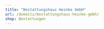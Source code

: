 ```yaml
---
title: "Bestattungshaus Heinke GmbH"
url: /doemitz/bestattungshaus-heinke-gmbh/
shop: Bestattungen
---
```

